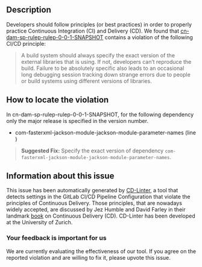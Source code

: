 
## Description
Developers should follow principles (or best practices) in order to properly practice Continuous Integration (CI) and Delivery (CD).
We found that [cn-dam-sp-rulep-rulep-0-0-1-SNAPSHOT](https://gitlab.com/hanrubiao/rulep/blob/master/.gitlab-ci.yml) contains a violation of the following CI/CD principle:

> A build system should always specify the exact version of the external libraries that is using.
If not, developers can’t reproduce the build. Failure to be absolutely specific also leads to an occasional long debugging session tracking down strange errors due to people or build systems using different versions of libraries.

## How to locate the violation

In cn-dam-sp-rulep-rulep-0-0-1-SNAPSHOT, for the following dependency only the major release is specified in the version number.

* com-fasterxml-jackson-module-jackson-module-parameter-names (line )

> **Suggested Fix:** Specify the exact version of dependency `com-fasterxml-jackson-module-jackson-module-parameter-names`.

## Information about this issue

This issue has been automatically generated by [CD-Linter](https://gitlab.com/Jancso/configuration-analytics), a tool that detects settings in the GitLab CI/CD Pipeline Configuration that violate the principles of Continuous Delivery. Those principles, that are nowadays widely accepted, are discussed by Jez Humble and David Farley in their landmark [book](https://www.oreilly.com/library/view/continuous-delivery-reliable/9780321670250/) on Continuous Delivery (CD). CD-Linter has been developed at the University of Zurich.

### Your feedback is important for us
We are currently evaluating the effectiveness of our tool. If you agree on the reported violation and are willing to fix it, please upvote this issue.